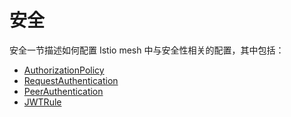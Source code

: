 # 安全

安全一节描述如何配置 Istio mesh 中与安全性相关的配置，其中包括：

- [AuthorizationPolicy](authorization-policy.md)
- [RequestAuthentication](request-authentication.md)
- [PeerAuthentication](peer-authentication.md)
- [JWTRule](jwt.md)

